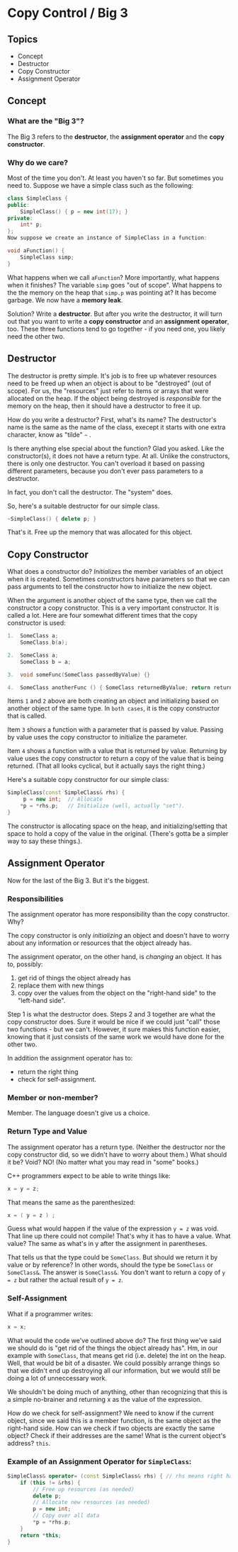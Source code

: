 # Copy Control / Big 3
## Topics
* Concept
* Destructor
* Copy Constructor
* Assignment Operator

## Concept
### What are the "Big 3"?
The Big 3 refers to the **destructor**, the **assignment operator** and the **copy constructor**.

### Why do we care?
Most of the time you don't. At least you haven't so far. But sometimes you need to. Suppose we have a simple class such as the following:

```c++
class SimpleClass {
public:
    SimpleClass() { p = new int(17); }
private:
    int* p;
}; 
Now suppose we create an instance of SimpleClass in a function:

void aFunction() {
    SimpleClass simp;
}
```
What happens when we call `aFunction`? More importantly, what happens when it finishes? The variable `simp` goes "out of scope". What happens to the the memory on the heap that `simp.p` was pointing at? It has become garbage. We now have a **memory leak**.

Solution? Write a **destructor**. But after you write the destructor, it will turn out that you want to write a **copy constructor** and an **assignment operator**, too. These three functions tend to go together - if you need one, you likely need the other two.

## Destructor
The destructor is pretty simple. It's job is to free up whatever resources need to be freed up when an object is about to be "destroyed" (out of scope). For us, the "resources" just refer to items or arrays that were allocated on the heap. If the object being destroyed is *responsible* for the memory on the heap, then it should have a destructor to free it up.

How do you write a destructor? First, what's its name? The destructor's name is the same as the name of the class, execept it starts with one extra character, know as "tilde" `~` .

Is there anything else special about the function? Glad you asked. Like the constructor(s), it does not have a return type. At all. Unlike the constructors, there is only one destructor. You can't overload it based on passing different parameters, because you don't ever pass parameters to a destructor.

In fact, you don't call the destructor. The "system" does.

So, here's a suitable destructor for our simple class.

```c++
~SimpleClass() { delete p; }
```
That's it. Free up the memory that was allocated for this object.

## Copy Constructor

What does a constructor do? *Initializes* the member variables of an object when it is created. Sometimes constructors have parameters so that we can pass arguments to tell the constructor how to initialize the new object.

When the argument is another object of the same type, then we call the constructor a copy constructor. This is a very important constructor. It is called a lot. Here are four somewhat different times that the copy constructor is used:
```c++
1.  SomeClass a;
    SomeClass b(a);

2.  SomeClass a;
    SomeClass b = a;

3.  void someFunc(SomeClass passedByValue) {}

4.  SomeClass anotherFunc () { SomeClass returnedByValue; return returnedByValue; }
```
Items `1` and `2` above are both creating an object and initializing based on another object of the same type. In `both cases`, it is the copy constructor that is called.

Item `3` shows a function with a parameter that is passed by value. Passing by value uses the copy constructor to initialize the parameter.

Item `4` shows a function with a value that is returned by value. Returning by value uses the copy constructor to return a copy of the value that is being returned. (That all looks cyclical, but it actually says the right thing.)

Here's a suitable copy constructor for our simple class:

```c++
SimpleClass(const SimpleClass& rhs) {
     p = new int;  // Allocate
    *p = *rhs.p;   // Initialize (well, actually "set").
}
```

The constructor is allocating space on the heap, and initializing/setting that space to hold a copy of the value in the original. (There's gotta be a simpler way to say these things.).

## Assignment Operator
Now for the last of the Big 3. But it's the biggest.

### Responsibilities
The assignment operator has more responsibility than the copy constructor. Why?

The copy constructor is only *initializing* an object and doesn't have to worry about any information or resources that the object already has.

The assignment operator, on the other hand, is *changing* an object. It has to, possibly:

1. get rid of things the object already has
1. replace them with new things
3. copy over the values from the object on the "right-hand side" to the "left-hand side".

Step 1 is what the destructor does. Steps 2 and 3 together are what the copy constructor does. Sure it would be nice if we could just "call" those two functions - but we can't. However, it sure makes this function easier, knowing that it just consists of the same work we would have done for the other two.

In addition the assignment operator has to:

* return the right thing
* check for self-assignment.

### Member or non-member?

Member. The language doesn't give us a choice.

### Return Type and Value
The assignment operator has a return type. (Neither the destructor nor the copy constructor did, so we didn't have to worry about them.) What should it be? Void? NO! (No matter what you may read in "some" books.)

C++ programmers expect to be able to write things like:
```c++
x = y = z;
```
That means the same as the parenthesized:
```c++
x = ( y = z ) ;
```
Guess what would happen if the value of the expression `y = z` was void. That line up there could not compile! That's why it has to have a value. What value? The same as what's in y after the assignment in parentheses.

That tells us that the type could be `SomeClass`. But should we return it by value or by reference? In other words, should the type be `SomeClass` or `SomeClass&`. The answer is `SomeClass&`. You don't want to return a copy of `y = z` but rather the actual result of `y = z`.

### Self-Assignment
What if a programmer writes:

```c++
x = x;
```

What would the code we've outlined above do? The first thing we've said we should do is "get rid of the things the object already has". Hm, in our example with `SomeClass`, that means get rid (i.e. delete) the int on the heap. Well, that would be bit of a disaster. We could possibly arrange things so that we didn't end up destroying all our information, but we would still be doing a lot of unneccessary work.

We shouldn't be doing much of anything, other than recognizing that this is a simple no-brainer and returning x as the value of the expression.

How do we check for self-assignment? We need to know if the current object, since we said this is a member function, is the same object as the right-hand side. How can we check if two objects are exactly the same object? Check if their addresses are the same! What is the current object's address? `this`.

### Example of an Assignment Operator for `SimpleClass`:
```c++
SimpleClass& operator= (const SimpleClass& rhs) { // rhs means right hand side
    if (this != &rhs) {
        // Free up resources (as needed)
        delete p;
        // Allocate new resources (as needed)
        p = new int;
        // Copy over all data
        *p = *rhs.p;
    }
    return *this;
}
```
